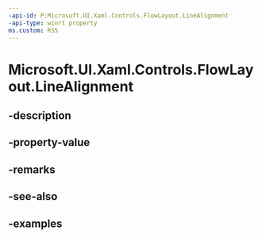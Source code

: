 ```yaml
---
-api-id: P:Microsoft.UI.Xaml.Controls.FlowLayout.LineAlignment
-api-type: winrt property
ms.custom: RS5
---
```


<!-- Property syntax.
public FlowLayoutLineAlignment LineAlignment { get;  set; }
-->

# Microsoft.UI.Xaml.Controls.FlowLayout.LineAlignment

## -description

## -property-value

## -remarks

## -see-also

## -examples


